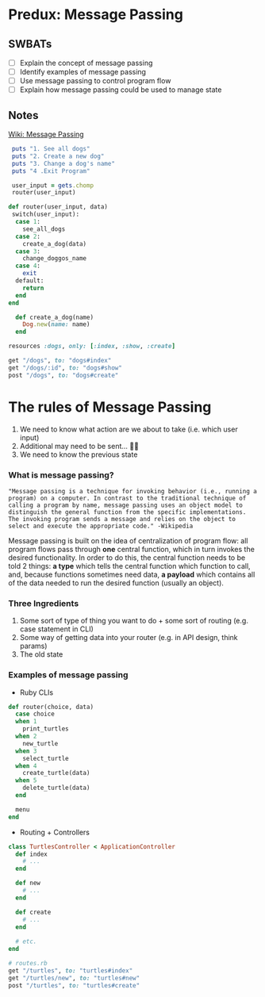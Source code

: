 # Predux: Message Passing

## SWBATs
- [ ] Explain the concept of message passing
- [ ] Identify examples of message passing
- [ ] Use message passing to control program flow
- [ ] Explain how message passing could be used to manage state

## Notes
[Wiki: Message Passing](https://en.wikipedia.org/wiki/Message_passing)

```ruby
 puts "1. See all dogs"
 puts "2. Create a new dog"
 puts "3. Change a dog's name"
 puts "4 .Exit Program"

 user_input = gets.chomp
 router(user_input)

def router(user_input, data)
 switch(user_input):
  case 1:
    see_all_dogs
  case 2:
    create_a_dog(data)
  case 3:
    change_doggos_name
  case 4:
    exit
  default:
    return
  end
end 

  def create_a_dog(name)
    Dog.new(name: name)
  end
```


```ruby
resources :dogs, only: [:index, :show, :create]

get "/dogs", to: "dogs#index"
get "/dogs/:id", to: "dogs#show"
post "/dogs", to: "dogs#create"

```


# The rules of Message Passing
1. We need to know what action are we about to take (i.e. which user input)
2. Additional may need to be sent... 🤷‍♂
3. We need to know the previous state


### What is message passing?
```
"Message passing is a technique for invoking behavior (i.e., running a program) on a computer. In contrast to the traditional technique of calling a program by name, message passing uses an object model to distinguish the general function from the specific implementations. The invoking program sends a message and relies on the object to select and execute the appropriate code." -Wikipedia
```

Message passing is built on the idea of centralization of program flow: all program flows pass through **one** central function, which in turn invokes the desired functionality. In order to do this, the central function needs to be told 2 things: **a type** which tells the central function which function to call, and, because functions sometimes need data, **a payload** which contains all of the data needed to run the desired function (usually an object).

### Three Ingredients
1. Some sort of type of thing you want to do + some sort of routing (e.g. case statement in CLI)
2. Some way of getting data into your router (e.g. in API design, think params)
3. The old state

### Examples of message passing

- Ruby CLIs
```rb
def router(choice, data)
  case choice
  when 1
    print_turtles
  when 2
    new_turtle
  when 3
    select_turtle
  when 4
    create_turtle(data)
  when 5
    delete_turtle(data)
  end

  menu
end

```
- Routing + Controllers
```rb
class TurtlesController < ApplicationController
  def index
    # ...
  end

  def new
    # ...
  end

  def create
    # ...
  end
  
  # etc.
end

# routes.rb
get "/turtles", to: "turtles#index"
get "/turtles/new", to: "turtles#new"
post "/turtles", to: "turtles#create"
```